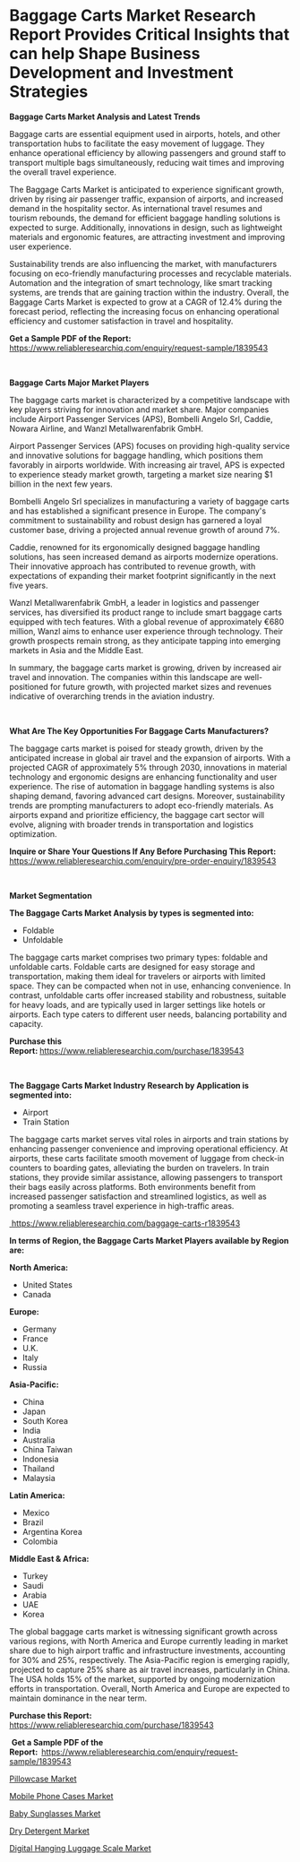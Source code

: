 <p><h1>Baggage Carts Market Research Report Provides Critical Insights that can help Shape Business Development and Investment Strategies</h1></p><p><strong>Baggage Carts Market Analysis and Latest Trends</strong></p>
<p><p>Baggage carts are essential equipment used in airports, hotels, and other transportation hubs to facilitate the easy movement of luggage. They enhance operational efficiency by allowing passengers and ground staff to transport multiple bags simultaneously, reducing wait times and improving the overall travel experience. </p><p>The Baggage Carts Market is anticipated to experience significant growth, driven by rising air passenger traffic, expansion of airports, and increased demand in the hospitality sector. As international travel resumes and tourism rebounds, the demand for efficient baggage handling solutions is expected to surge. Additionally, innovations in design, such as lightweight materials and ergonomic features, are attracting investment and improving user experience.</p><p>Sustainability trends are also influencing the market, with manufacturers focusing on eco-friendly manufacturing processes and recyclable materials. Automation and the integration of smart technology, like smart tracking systems, are trends that are gaining traction within the industry. Overall, the Baggage Carts Market is expected to grow at a CAGR of 12.4% during the forecast period, reflecting the increasing focus on enhancing operational efficiency and customer satisfaction in travel and hospitality.</p></p>
<p><strong>Get a Sample PDF of the Report:&nbsp;</strong> <a href="https://www.reliableresearchiq.com/enquiry/request-sample/1839543?utm_campaign=1121&utm_medium=2&utm_source=Github&utm_content=ia&utm_term=04042025&utm_id=baggage-carts">https://www.reliableresearchiq.com/enquiry/request-sample/1839543</a></p>
<p>&nbsp;</p>
<p><strong>Baggage Carts Major Market Players</strong></p>
<p><p>The baggage carts market is characterized by a competitive landscape with key players striving for innovation and market share. Major companies include Airport Passenger Services (APS), Bombelli Angelo Srl, Caddie, Nowara Airline, and Wanzl Metallwarenfabrik GmbH. </p><p>Airport Passenger Services (APS) focuses on providing high-quality service and innovative solutions for baggage handling, which positions them favorably in airports worldwide. With increasing air travel, APS is expected to experience steady market growth, targeting a market size nearing $1 billion in the next few years.</p><p>Bombelli Angelo Srl specializes in manufacturing a variety of baggage carts and has established a significant presence in Europe. The company's commitment to sustainability and robust design has garnered a loyal customer base, driving a projected annual revenue growth of around 7%. </p><p>Caddie, renowned for its ergonomically designed baggage handling solutions, has seen increased demand as airports modernize operations. Their innovative approach has contributed to revenue growth, with expectations of expanding their market footprint significantly in the next five years.</p><p>Wanzl Metallwarenfabrik GmbH, a leader in logistics and passenger services, has diversified its product range to include smart baggage carts equipped with tech features. With a global revenue of approximately €680 million, Wanzl aims to enhance user experience through technology. Their growth prospects remain strong, as they anticipate tapping into emerging markets in Asia and the Middle East.</p><p>In summary, the baggage carts market is growing, driven by increased air travel and innovation. The companies within this landscape are well-positioned for future growth, with projected market sizes and revenues indicative of overarching trends in the aviation industry.</p></p>
<p>&nbsp;</p>
<p><strong>What Are The Key Opportunities For Baggage Carts Manufacturers?</strong></p>
<p><p>The baggage carts market is poised for steady growth, driven by the anticipated increase in global air travel and the expansion of airports. With a projected CAGR of approximately 5% through 2030, innovations in material technology and ergonomic designs are enhancing functionality and user experience. The rise of automation in baggage handling systems is also shaping demand, favoring advanced cart designs. Moreover, sustainability trends are prompting manufacturers to adopt eco-friendly materials. As airports expand and prioritize efficiency, the baggage cart sector will evolve, aligning with broader trends in transportation and logistics optimization.</p></p>
<p><strong>Inquire or Share Your Questions If Any Before Purchasing This Report:</strong> <a href="https://www.reliableresearchiq.com/enquiry/pre-order-enquiry/1839543?utm_campaign=1121&utm_medium=2&utm_source=Github&utm_content=ia&utm_term=04042025&utm_id=baggage-carts">https://www.reliableresearchiq.com/enquiry/pre-order-enquiry/1839543</a></p>
<p>&nbsp;</p>
<p><strong>Market Segmentation</strong></p>
<p><strong>The Baggage Carts Market Analysis by types is segmented into:</strong></p>
<p><ul><li>Foldable</li><li>Unfoldable</li></ul></p>
<p><p>The baggage carts market comprises two primary types: foldable and unfoldable carts. Foldable carts are designed for easy storage and transportation, making them ideal for travelers or airports with limited space. They can be compacted when not in use, enhancing convenience. In contrast, unfoldable carts offer increased stability and robustness, suitable for heavy loads, and are typically used in larger settings like hotels or airports. Each type caters to different user needs, balancing portability and capacity.</p></p>
<p><strong>Purchase this Report:&nbsp;</strong><a href="https://www.reliableresearchiq.com/purchase/1839543?utm_campaign=1121&utm_medium=2&utm_source=Github&utm_content=ia&utm_term=04042025&utm_id=baggage-carts">https://www.reliableresearchiq.com/purchase/1839543</a></p>
<p>&nbsp;</p>
<p><strong>The Baggage Carts Market Industry Research by Application is segmented into:</strong></p>
<p><ul><li>Airport</li><li>Train Station</li></ul></p>
<p><p>The baggage carts market serves vital roles in airports and train stations by enhancing passenger convenience and improving operational efficiency. At airports, these carts facilitate smooth movement of luggage from check-in counters to boarding gates, alleviating the burden on travelers. In train stations, they provide similar assistance, allowing passengers to transport their bags easily across platforms. Both environments benefit from increased passenger satisfaction and streamlined logistics, as well as promoting a seamless travel experience in high-traffic areas.</p></p>
<p><a href="https://www.reliableresearchiq.com/baggage-carts-r1839543?utm_campaign=1121&utm_medium=2&utm_source=Github&utm_content=ia&utm_term=04042025&utm_id=baggage-carts">&nbsp;https://www.reliableresearchiq.com/baggage-carts-r1839543</a></p>
<p><strong>In terms of Region, the Baggage Carts Market Players available by Region are:</strong></p>
<p>
    <p> <strong> North America: </strong>
        <ul>
            <li>United States</li>
            <li>Canada</li>
        </ul>
        </p> 
    <p> <strong> Europe: </strong>
        <ul>
            <li>Germany</li>
            <li>France</li>
            <li>U.K.</li>
            <li>Italy</li>
            <li>Russia</li>
        </ul>
        </p> 
    <p> <strong> Asia-Pacific: </strong>
        <ul>
            <li>China</li>
            <li>Japan</li>
            <li>South Korea</li>
            <li>India</li>
            <li>Australia</li>
            <li>China Taiwan</li>
            <li>Indonesia</li>
            <li>Thailand</li>
            <li>Malaysia</li>
        </ul>
        </p> 
    <p> <strong> Latin America: </strong>
        <ul>
            <li>Mexico</li>
            <li>Brazil</li>
            <li>Argentina Korea</li>
            <li>Colombia</li>
        </ul>
        </p> 
    <p> <strong> Middle East & Africa: </strong>
        <ul>
            <li>Turkey</li>
            <li>Saudi</li>
            <li>Arabia</li>
            <li>UAE</li>
            <li>Korea</li>
        </ul>
    </p>
    </p>
<p><p>The global baggage carts market is witnessing significant growth across various regions, with North America and Europe currently leading in market share due to high airport traffic and infrastructure investments, accounting for 30% and 25%, respectively. The Asia-Pacific region is emerging rapidly, projected to capture 25% share as air travel increases, particularly in China. The USA holds 15% of the market, supported by ongoing modernization efforts in transportation. Overall, North America and Europe are expected to maintain dominance in the near term.</p></p>
<p><strong>Purchase this Report: </strong><a href="https://www.reliableresearchiq.com/purchase/1839543?utm_campaign=1121&utm_medium=2&utm_source=Github&utm_content=ia&utm_term=04042025&utm_id=baggage-carts">https://www.reliableresearchiq.com/purchase/1839543</a></p>
<p>&nbsp;<strong>Get a Sample PDF of the Report:&nbsp;&nbsp;</strong><a href="https://www.reliableresearchiq.com/enquiry/request-sample/1839543?utm_campaign=1121&utm_medium=2&utm_source=Github&utm_content=ia&utm_term=04042025&utm_id=baggage-carts">https://www.reliableresearchiq.com/enquiry/request-sample/1839543</a></p>
<p><strong></strong></p>
<p><p><a href="https://github.com/sawrovpipolo/Market-Research-Report-List-1/blob/main/pillowcase-market.md?utm_campaign=1121&utm_medium=2&utm_source=Github&utm_content=ia&utm_term=04042025&utm_id=baggage-carts">Pillowcase Market</a></p><p><a href="https://github.com/ritooesiaba/Market-Research-Report-List-1/blob/main/mobile-phone-cases-market.md?utm_campaign=1121&utm_medium=2&utm_source=Github&utm_content=ia&utm_term=04042025&utm_id=baggage-carts">Mobile Phone Cases Market</a></p><p><a href="https://github.com/palenjeppecd/Market-Research-Report-List-1/blob/main/baby-sunglasses-market.md?utm_campaign=1121&utm_medium=2&utm_source=Github&utm_content=ia&utm_term=04042025&utm_id=baggage-carts">Baby Sunglasses Market</a></p><p><a href="https://github.com/raaschadonle/Market-Research-Report-List-1/blob/main/dry-detergent-market.md?utm_campaign=1121&utm_medium=2&utm_source=Github&utm_content=ia&utm_term=04042025&utm_id=baggage-carts">Dry Detergent Market</a></p><p><a href="https://github.com/aarajlyre/Market-Research-Report-List-1/blob/main/digital-hanging-luggage-scale-market.md?utm_campaign=1121&utm_medium=2&utm_source=Github&utm_content=ia&utm_term=04042025&utm_id=baggage-carts">Digital Hanging Luggage Scale Market</a></p></p>